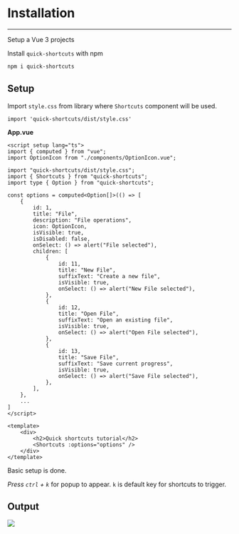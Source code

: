 # Installation

---

Setup a Vue 3 projects

Install `quick-shortcuts` with npm

```bash
npm i quick-shortcuts
```

## Setup

Import `style.css` from library where `Shortcuts` component will be used.

```vue
import 'quick-shortcuts/dist/style.css'
```

**App.vue**

```vue{5-43,48}
<script setup lang="ts">
import { computed } from "vue";
import OptionIcon from "./components/OptionIcon.vue";

import "quick-shortcuts/dist/style.css";
import { Shortcuts } from "quick-shortcuts";
import type { Option } from "quick-shortcuts";

const options = computed<Option[]>(() => [
    {
        id: 1,
        title: "File",
        description: "File operations",
        icon: OptionIcon,
        isVisible: true,
        isDisabled: false,
        onSelect: () => alert("File selected"),
        children: [
            {
                id: 11,
                title: "New File",
                suffixText: "Create a new file",
                isVisible: true,
                onSelect: () => alert("New File selected"),
            },
            {
                id: 12,
                title: "Open File",
                suffixText: "Open an existing file",
                isVisible: true,
                onSelect: () => alert("Open File selected"),
            },
            {
                id: 13,
                title: "Save File",
                suffixText: "Save current progress",
                isVisible: true,
                onSelect: () => alert("Save File selected"),
            },
        ],
    },
	...
]
</script>

<template>
    <div>
        <h2>Quick shortcuts tutorial</h2>
        <Shortcuts :options="options" />
    </div>
</template>
```

Basic setup is done.

_Press `ctrl` + `k`_ for popup to appear. `k` is default key for shortcuts to trigger.

## Output

![](/qs.png)
